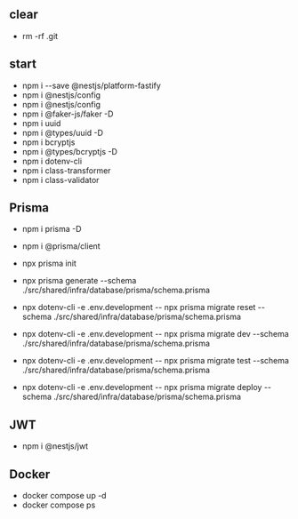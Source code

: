 ## clear

- rm -rf .git

## start

- npm i --save @nestjs/platform-fastify
- npm i @nestjs/config
- npm i @nestjs/config
- npm i @faker-js/faker -D
- npm i uuid
- npm i @types/uuid -D
- npm i bcryptjs
- npm i @types/bcryptjs -D
- npm i dotenv-cli
- npm i class-transformer
- npm i class-validator

## Prisma

- npm i prisma -D
- npm i @prisma/client

- npx prisma init
- npx prisma generate --schema ./src/shared/infra/database/prisma/schema.prisma

- npx dotenv-cli -e .env.development -- npx prisma migrate reset --schema ./src/shared/infra/database/prisma/schema.prisma

- npx dotenv-cli -e .env.development -- npx prisma migrate dev --schema ./src/shared/infra/database/prisma/schema.prisma

- npx dotenv-cli -e .env.development -- npx prisma migrate test --schema ./src/shared/infra/database/prisma/schema.prisma

- npx dotenv-cli -e .env.development -- npx prisma migrate deploy --schema ./src/shared/infra/database/prisma/schema.prisma

## JWT

- npm i @nestjs/jwt

## Docker

- docker compose up -d
- docker compose ps
